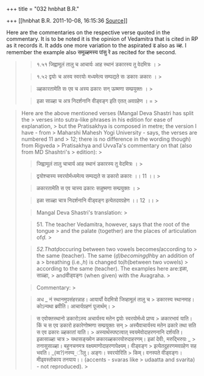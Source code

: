 +++
title = "032 hnbhat B.R."

+++
[[hnbhat B.R.	2011-10-08, 16:15:36 [Source](https://groups.google.com/g/samskrita/c/Qu5-mIvGLS4)]]



  

Here are the commentaries on the respective verse quoted in the commentary. It is to be noted it is the opinion of Vedamitra that is cited in RP as it records it. It adds one more variation to the aspirated ढ also as ळ्ह. I remember the example also समूळ्हमस्य पांसु रे as recited for the second.

  

> 
> > 
> > 
> > १.५१ जिह्वामूलं तालु च आचार्यः आह स्थानं डकारस्य तु वेदमित्रः । >
> 
> > 
> > १.५२ द्वयोः च अस्य स्वरयोः मध्यमेत्य सम्पद्यते सः डकारः ळकारः । >
> 
> > 
> > ळ्हकारतामेति सः एव च अस्य ढकारः सन्‌ ऊष्मणा सम्प्रयुक्तः । >
> 
> > 
> > इळा साळ्हा च अत्र निदर्शनानि वीड्वङ्ग इति एतत्‌ अवग्रहेण ।  = >
> 

> Here are the above mentioned verses (Mangal Deva Shastri has split the > verses into sutra-like phrases in his edition for ease of explanation, > but the Pratisakhya is composed in metre; the version I have - from > Maharshi Mahesh Yogi University - says, the verses are numbered 11 and > 12; there is no difference in the wording though) from Rigveda > Pratisakhya and UvvaTa's commentary on that (also from MD Shashtri's > edition): >
> 
> >   
> > 
> > 
> > जिह्वामूलं तालु चाचार्य आह स्थानं डकारस्य तु वेदमित्रः । >
> 
> > 
> > द्वयोश्चास्य स्वरयोर्मध्यमेत्य सम्पद्यते स डकारो ळकारः ।। 11 ।। >
> 
> > 
> > ळकारतामेति स एव चास्य ढकारः सन्नुष्मणा सम्प्रयुक्तः । >
> 
> > 
> > इळा साळ्हा चात्र निदर्शनानि वीड्वङ्ग इत्येतदवग्रहेण ।। 12 ।। >
> 
> > 
> >   
> > 
> > 
> > Mangal Deva Shastri's translation: >
> 
> > 
> > 51\. The teacher Vedamitra, however, says that the root of the tongue > and the palate (together) are the places of articulation of*ḍ.* >
> 
> > 
> > *52.*That*ḍ*occuring between two vowels becomes*ḷ*according to > the same (teacher). The same (*ḍ)*becoming*ḍh*by an addition of a > breathing (i.e.,*h*) is changed to*ḷh*(between two vowels) > according to the same (teacher). The examples here are:इळा, साळ्हा, > andवीड्वङ्गः (when given) with the Avagraha. >
> 
> > 
> >   
> > 
> > 
> > Commentary: >
> 
> > 
> > अध \_ नं स्थानमुपसंहरन्नाह। आयार्यो वेदमित्रो जिव्हामूलं तालु च > डकारस्य स्थानमाह। कोऽन्यथा ब्रवीति। आचार्यग्रहणं पूजार्थम्। >
> 
> > 
> >   
> > 
> > 
> > स एवोक्तस्थानो डकारोऽस्य अचार्यस्य मतेन द्वयोः स्वरयोर्मध्ये प्राप्य > ळकारभावं याति। किं च स एव डकारो हकारेणोष्मणा सम्प्रयुक्तः सन् > अस्यैवाचार्यस्य मतेन ढकारे तथा सति स एव ढकारः ळ्हकातां याति। > अस्यार्थस्पष्टत्वात् स्वयमेवोदाहरणनानि दर्शयति। इळासाळ्हा चात्र > यथासङ्ख्येन ळकारळ्हकारयोरुदाहरणम्। इळां देवीः, मरुद्भिरुग्रः \_ > तनासुसाळ्हा। बहुनचनमत्र वक्ष्यमाणोदाहरणापेक्ष्यम्। वीड्वङ्ग > इत्येतदुहरणमवग्रहेण सह भवति। \_(व्व?)नस्प्प\_ीलु। अङ्गः। स्वरयोरिति > किम्। वनस्पते वीड्वङ्गः। मीढ्वस्तोकाय तनयाय।। (accents - svaras like > udaatta and svarita) - not reproduced). >
> 

